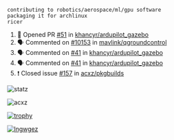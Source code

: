 ```
contributing to robotics/aerospace/ml/gpu software
packaging it for archlinux
ricer
```

<!--START_SECTION:activity-->
1. 💪 Opened PR [#51](https://github.com/khancyr/ardupilot_gazebo/pull/51) in [khancyr/ardupilot_gazebo](https://github.com/khancyr/ardupilot_gazebo)
2. 🗣 Commented on [#10153](https://github.com/mavlink/qgroundcontrol/issues/10153) in [mavlink/qgroundcontrol](https://github.com/mavlink/qgroundcontrol)
3. 🗣 Commented on [#41](https://github.com/khancyr/ardupilot_gazebo/issues/41) in [khancyr/ardupilot_gazebo](https://github.com/khancyr/ardupilot_gazebo)
4. 🗣 Commented on [#41](https://github.com/khancyr/ardupilot_gazebo/issues/41) in [khancyr/ardupilot_gazebo](https://github.com/khancyr/ardupilot_gazebo)
5. ❗️ Closed issue [#157](https://github.com/acxz/pkgbuilds/issues/157) in [acxz/pkgbuilds](https://github.com/acxz/pkgbuilds)
<!--END_SECTION:activity-->


![statz](https://github-readme-stats.vercel.app/api?username=acxz&include_all_commits=true&show_icons=true)

<p><img align="center" src="https://github-readme-streak-stats.herokuapp.com/?user=acxz&" alt="acxz" /></p>

[![trophy](https://github-profile-trophy.vercel.app/?username=acxz)](https://github.com/ryo-ma/github-profile-trophy)

[![lngwgez](https://github-readme-stats.vercel.app/api/top-langs/?username=acxz&layout=compact)](https://github.com/acxz/github-readme-stats)
